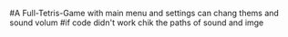 #A Full-Tetris-Game with main menu and settings
can chang thems and sound volum
#if code didn't work chik the paths of sound and imge


